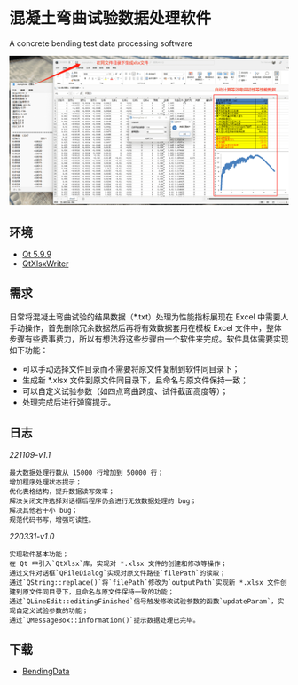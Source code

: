 # 混凝土弯曲试验数据处理软件

A concrete bending test data processing software

![](features.png)

## 环境

- [Qt 5.9.9](https://download.qt.io/archive/qt/5.9/5.9.9/)
- [QtXlsxWriter](https://github.com/dbzhang800/QtXlsxWriter)

## 需求

日常将混凝土弯曲试验的结果数据（*.txt）处理为性能指标展现在 Excel 中需要人手动操作，首先删除冗余数据然后再将有效数据套用在模板 Excel 文件中，整体步骤有些费事费力，所以有想法将这些步骤由一个软件来完成。软件具体需要实现如下功能：

- 可以手动选择文件目录而不需要将原文件复制到软件同目录下；
- 生成新 *.xlsx 文件到原文件同目录下，且命名与原文件保持一致；
- 可以自定义试验参数（如四点弯曲跨度、试件截面高度等）；
- 处理完成后进行弹窗提示。

## 日志

*221109-v1.1*

```
最大数据处理行数从 15000 行增加到 50000 行；
增加程序处理状态提示；
优化表格结构，提升数据读写效率；
解决关闭文件选择对话框后程序仍会进行无效数据处理的 bug；
解决其他若干小 bug；
规范代码书写，增强可读性。
```

*220331-v1.0*

```
实现软件基本功能；
在 Qt 中引入`QtXlsx`库，实现对 *.xlsx 文件的创建和修改等操作；
通过文件对话框`QFileDialog`实现对原文件路径`filePath`的读取；
通过`QString::replace()`将`filePath`修改为`outputPath`实现新 *.xlsx 文件创建到原文件同目录下，且命名与原文件保持一致的功能；
通过`QLineEdit::editingFinished`信号触发修改试验参数的函数`updateParam`，实现自定义试验参数的功能；
通过`QMessageBox::information()`提示数据处理已完毕。
```

## 下载

- [BendingData](https://pan.baidu.com/s/1lgK7LJbAgPyqKb85xdqhsg?pwd=0000)